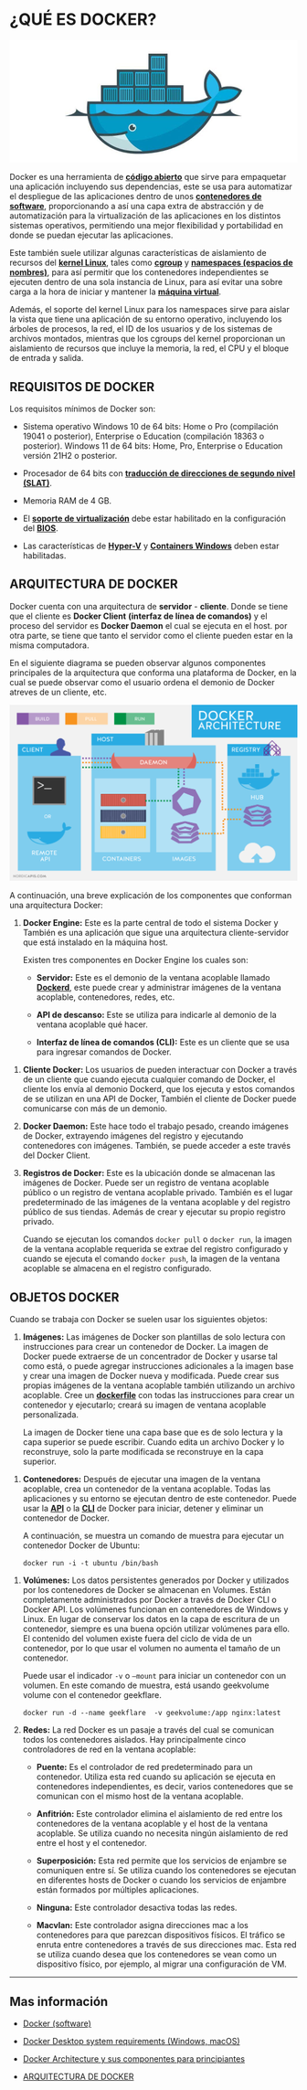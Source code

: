 # **¿QUÉ ES DOCKER?**

![Img_001](Img/Img_arquitectura_001.png)

Docker es una herramienta de [**código abierto**][1_0] que sirve para empaquetar una aplicación incluyendo sus dependencias, este se usa para automatizar el despliegue de las aplicaciones dentro de unos [**contenedores de software**][1_1], proporcionando a así una capa extra de abstracción y de automatización para la virtualización de las aplicaciones en los distintos sistemas operativos, permitiendo una mejor flexibilidad y portabilidad en donde se puedan ejecutar las aplicaciones.

Este también suele utilizar algunas características de aislamiento de recursos del [**kernel Linux**][1_2], tales como [**cgroup**][1_3] y [**namespaces (espacios de nombres)**][1_4], para así permitir que los contenedores independientes se ejecuten dentro de una sola instancia de Linux, para así evitar una sobre carga a la hora de iniciar y mantener la [**máquina virtual**][1_5].

Además, el soporte del kernel Linux para los namespaces sirve para aislar la vista que tiene una aplicación de su entorno operativo, incluyendo los árboles de procesos, la red, el ID de los usuarios y de los sistemas de archivos montados, mientras que los cgroups del kernel proporcionan un aislamiento de recursos que incluye la memoria, la red, el CPU y el bloque de entrada y salida.

[1_0]:https://es.wikipedia.org/wiki/C%C3%B3digo_abierto

[1_1]:https://es.wikipedia.org/wiki/Virtualizaci%C3%B3n_a_nivel_de_sistema_operativo

[1_2]:https://es.wikipedia.org/wiki/N%C3%BAcleo_Linux

[1_3]:https://es.wikipedia.org/wiki/Espacio_de_nombres

[1_4]:https://es.wikipedia.org/wiki/M%C3%A1quina_virtual

[1_5]:https://clibre.io/blog/por-secciones/hardening/item/425-cgroups-grupos-de-control-en-gnu-linux

## **REQUISITOS DE DOCKER**

Los requisitos mínimos de Docker son:

* Sistema operativo Windows 10 de 64 bits: Home o Pro (compilación 19041 o posterior), Enterprise o Education (compilación 18363 o posterior). Windows 11 de 64 bits: Home, Pro, Enterprise o Education versión 21H2 o posterior.

* Procesador de 64 bits con [**traducción de direcciones de segundo nivel (SLAT)**][2_0].

* Memoria RAM de 4 GB.

* El [**soporte de virtualización**][2_1] debe estar habilitado en la configuración del [**BIOS**][2_2].

* Las características de [**Hyper-V**][2_3] y [**Containers Windows**][2_4] deben estar habilitadas.

[2_0]:https://es.abcdef.wiki/wiki/Second_Level_Address_Translation

[2_1]:https://es.wikipedia.org/wiki/Virtualizaci%C3%B3n

[2_2]:https://es.wikipedia.org/wiki/BIOS

[2_3]:https://es.wikipedia.org/wiki/Hyper-V

[2_4]:https://docs.microsoft.com/es-es/virtualization/windowscontainers/about/

## **ARQUITECTURA DE DOCKER**

Docker cuenta con una arquitectura de **servidor** - **cliente**. Donde se tiene que el cliente es **Docker Client** **(interfaz de línea de comandos)** y el proceso del servidor es **Docker Daemon** el cual se ejecuta en el host. por otra parte, se tiene que tanto el servidor como el cliente pueden estar en la misma computadora.

En el siguiente diagrama se pueden observar algunos componentes principales de la arquitectura que conforma una plataforma de Docker, en la cual se puede observar como el usuario ordena el demonio de Docker atreves de un cliente, etc.

![Img_001](Img/Img_arquitectura_002.png)

A continuación, una breve explicación de los componentes que conforman una arquitectura Docker:

1. **Docker Engine:** Este es la parte central de todo el sistema Docker y También es una aplicación que sigue una arquitectura cliente-servidor que está instalado en la máquina host.

    Existen tres componentes en Docker Engine los cuales son:

    * **Servidor:** Este es el demonio de la ventana acoplable llamado [**Dockerd**][3_0], este puede crear y administrar imágenes de la ventana acoplable, contenedores, redes, etc.

    * **API de descanso:** Este se utiliza para indicarle al demonio de la ventana acoplable qué hacer.

    * **Interfaz de línea de comandos (CLI):** Este es un cliente que se usa para ingresar comandos de Docker.

[3_0]:https://runebook.dev/es/docs/docker/engine/reference/commandline/dockerd/index

1. **Cliente Docker:** Los usuarios de pueden interactuar con Docker a través de un cliente que cuando ejecuta cualquier comando de Docker, el cliente los envía al demonio Dockerd, que los ejecuta y estos comandos de se utilizan en una API de Docker, También el cliente de Docker puede comunicarse con más de un demonio.

1. **Docker Daemon:** Este hace todo el trabajo pesado, creando imágenes de Docker, extrayendo imágenes del registro y ejecutando contenedores con imágenes. También, se puede acceder a este través del Docker Client.

1. **Registros de Docker:** Este es la ubicación donde se almacenan las imágenes de Docker. Puede ser un registro de ventana acoplable público o un registro de ventana acoplable privado. También es el lugar predeterminado de las imágenes de la ventana acoplable y del registro público de sus tiendas. Además de crear y ejecutar su propio registro privado.

    Cuando se ejecutan los comandos `docker pull` o `docker run`, la imagen de la ventana acoplable requerida se extrae del registro configurado y cuando se ejecuta el comando `docker push`, la imagen de la ventana acoplable se almacena en el registro configurado.

## **OBJETOS DOCKER**

Cuando se trabaja con Docker se suelen usar los siguientes objetos:

1. **Imágenes:** Las imágenes de Docker son plantillas de solo lectura con instrucciones para crear un contenedor de Docker. La imagen de Docker puede extraerse de un concentrador de Docker y usarse tal como está, o puede agregar instrucciones adicionales a la imagen base y crear una imagen de Docker nueva y modificada. Puede crear sus propias imágenes de la ventana acoplable también utilizando un archivo acoplable. Cree un [**dockerfile**][4_0] con todas las instrucciones para crear un contenedor y ejecutarlo; creará su imagen de ventana acoplable personalizada.

    La imagen de Docker tiene una capa base que es de solo lectura y la capa superior se puede escribir. Cuando edita un archivo Docker y lo reconstruye, solo la parte modificada se reconstruye en la capa superior.

[4_0]:https://openwebinars.net/blog/que-es-dockerfile/

1. **Contenedores:** Después de ejecutar una imagen de la ventana acoplable, crea un contenedor de la ventana acoplable. Todas las aplicaciones y su entorno se ejecutan dentro de este contenedor. Puede usar la [**API**][4_1] o la [**CLI**][4_2] de Docker para iniciar, detener y eliminar un contenedor de Docker.

    A continuación, se muestra un comando de muestra para ejecutar un contenedor Docker de Ubuntu:

    ```
    docker run -i -t ubuntu /bin/bash
    ```

[4_1]:https://es.wikipedia.org/wiki/Interfaz_de_programaci%C3%B3n_de_aplicaciones

[4_2]: https://es.wikipedia.org/wiki/Interfaz_de_l%C3%ADnea_de_comandos

1. **Volúmenes:** Los datos persistentes generados por Docker y utilizados por los contenedores de Docker se almacenan en Volumes. Están completamente administrados por Docker a través de Docker CLI o Docker API. Los volúmenes funcionan en contenedores de Windows y Linux. En lugar de conservar los datos en la capa de escritura de un contenedor, siempre es una buena opción utilizar volúmenes para ello. El contenido del volumen existe fuera del ciclo de vida de un contenedor, por lo que usar el volumen no aumenta el tamaño de un contenedor.

    Puede usar el indicador `-v` o `–mount` para iniciar un contenedor con un volumen. En este comando de muestra, está usando geekvolume volume con el contenedor geekflare.

    ```
    docker run -d --name geekflare  -v geekvolume:/app nginx:latest
    ```

1. **Redes:** La red Docker es un pasaje a través del cual se comunican todos los contenedores aislados. Hay principalmente cinco controladores de red en la ventana acoplable:

    * **Puente:** Es el controlador de red predeterminado para un contenedor. Utiliza esta red cuando su aplicación se ejecuta en contenedores independientes, es decir, varios contenedores que se comunican con el mismo host de la ventana acoplable.

    * **Anfitrión:** Este controlador elimina el aislamiento de red entre los contenedores de la ventana acoplable y el host de la ventana acoplable. Se utiliza cuando no necesita ningún aislamiento de red entre el host y el contenedor.

    * **Superposición:** Esta red permite que los servicios de enjambre se comuniquen entre sí. Se utiliza cuando los contenedores se ejecutan en diferentes hosts de Docker o cuando los servicios de enjambre están formados por múltiples aplicaciones.

    * **Ninguna:** Este controlador desactiva todas las redes.

    * **Macvlan:** Este controlador asigna direcciones mac a los contenedores para que parezcan dispositivos físicos. El tráfico se enruta entre contenedores a través de sus direcciones mac. Esta red se utiliza cuando desea que los contenedores se vean como un dispositivo físico, por ejemplo, al migrar una configuración de VM.

---

## **Mas información**

* [Docker (software)][5_0]

* [Docker Desktop system requirements (Windows, macOS)][5_1]

* [Docker Architecture y sus componentes para principiantes][5_2]

* [ARQUITECTURA DE DOCKER][5_3]

[5_0]:https://es.wikipedia.org/wiki/Docker_(software)

[5_1]:https://www.kindacode.com/article/docker-desktop-system-requirements-windows-macos/

[5_2]:https://geekflare.com/es/docker-architecture/

[5_3]:https://purocode.com/arquitectura-de-docker/